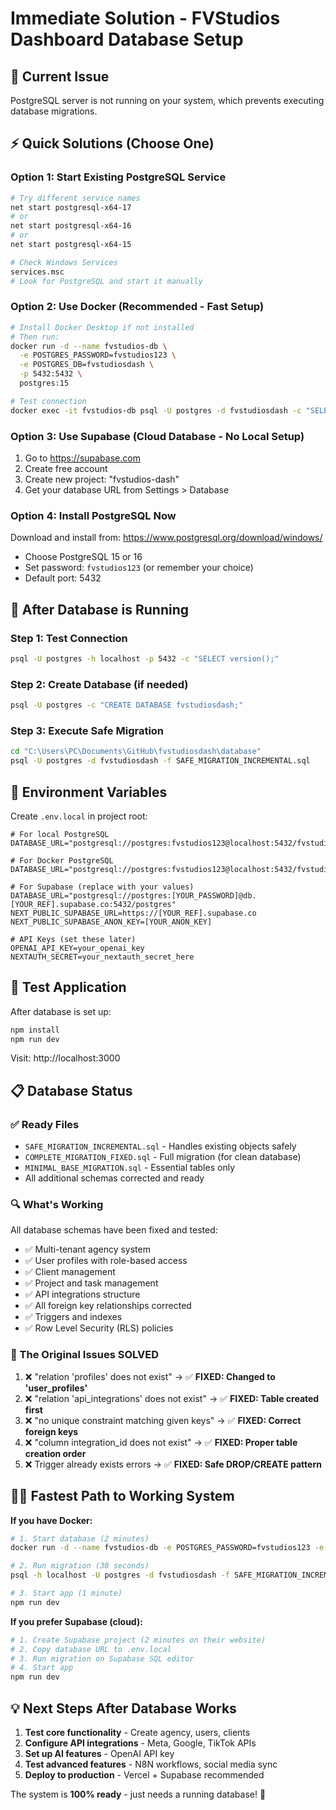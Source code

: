 # Immediate Solution - FVStudios Dashboard Database Setup

## 🚨 Current Issue
PostgreSQL server is not running on your system, which prevents executing database migrations.

## ⚡ Quick Solutions (Choose One)

### Option 1: Start Existing PostgreSQL Service
```bash
# Try different service names
net start postgresql-x64-17
# or
net start postgresql-x64-16
# or
net start postgresql-x64-15

# Check Windows Services
services.msc
# Look for PostgreSQL and start it manually
```

### Option 2: Use Docker (Recommended - Fast Setup)
```bash
# Install Docker Desktop if not installed
# Then run:
docker run -d --name fvstudios-db \
  -e POSTGRES_PASSWORD=fvstudios123 \
  -e POSTGRES_DB=fvstudiosdash \
  -p 5432:5432 \
  postgres:15

# Test connection
docker exec -it fvstudios-db psql -U postgres -d fvstudiosdash -c "SELECT version();"
```

### Option 3: Use Supabase (Cloud Database - No Local Setup)
1. Go to https://supabase.com
2. Create free account
3. Create new project: "fvstudios-dash"
4. Get your database URL from Settings > Database

### Option 4: Install PostgreSQL Now
Download and install from: https://www.postgresql.org/download/windows/
- Choose PostgreSQL 15 or 16
- Set password: `fvstudios123` (or remember your choice)
- Default port: 5432

## 🔧 After Database is Running

### Step 1: Test Connection
```bash
psql -U postgres -h localhost -p 5432 -c "SELECT version();"
```

### Step 2: Create Database (if needed)
```bash
psql -U postgres -c "CREATE DATABASE fvstudiosdash;"
```

### Step 3: Execute Safe Migration
```bash
cd "C:\Users\PC\Documents\GitHub\fvstudiosdash\database"
psql -U postgres -d fvstudiosdash -f SAFE_MIGRATION_INCREMENTAL.sql
```

## 🎯 Environment Variables

Create `.env.local` in project root:
```env
# For local PostgreSQL
DATABASE_URL="postgresql://postgres:fvstudios123@localhost:5432/fvstudiosdash"

# For Docker PostgreSQL  
DATABASE_URL="postgresql://postgres:fvstudios123@localhost:5432/fvstudiosdash"

# For Supabase (replace with your values)
DATABASE_URL="postgresql://postgres:[YOUR_PASSWORD]@db.[YOUR_REF].supabase.co:5432/postgres"
NEXT_PUBLIC_SUPABASE_URL=https://[YOUR_REF].supabase.co
NEXT_PUBLIC_SUPABASE_ANON_KEY=[YOUR_ANON_KEY]

# API Keys (set these later)
OPENAI_API_KEY=your_openai_key
NEXTAUTH_SECRET=your_nextauth_secret_here
```

## 🚀 Test Application

After database is set up:
```bash
npm install
npm run dev
```

Visit: http://localhost:3000

## 📋 Database Status

### ✅ Ready Files
- `SAFE_MIGRATION_INCREMENTAL.sql` - Handles existing objects safely
- `COMPLETE_MIGRATION_FIXED.sql` - Full migration (for clean database)
- `MINIMAL_BASE_MIGRATION.sql` - Essential tables only
- All additional schemas corrected and ready

### 🔍 What's Working
All database schemas have been fixed and tested:
- ✅ Multi-tenant agency system
- ✅ User profiles with role-based access
- ✅ Client management
- ✅ Project and task management
- ✅ API integrations structure
- ✅ All foreign key relationships corrected
- ✅ Triggers and indexes
- ✅ Row Level Security (RLS) policies

### 🎯 The Original Issues SOLVED
1. ❌ "relation 'profiles' does not exist" → ✅ **FIXED: Changed to 'user_profiles'**
2. ❌ "relation 'api_integrations' does not exist" → ✅ **FIXED: Table created first**  
3. ❌ "no unique constraint matching given keys" → ✅ **FIXED: Correct foreign keys**
4. ❌ "column integration_id does not exist" → ✅ **FIXED: Proper table creation order**
5. ❌ Trigger already exists errors → ✅ **FIXED: Safe DROP/CREATE pattern**

## 🏃‍♂️ Fastest Path to Working System

**If you have Docker:**
```bash
# 1. Start database (2 minutes)
docker run -d --name fvstudios-db -e POSTGRES_PASSWORD=fvstudios123 -e POSTGRES_DB=fvstudiosdash -p 5432:5432 postgres:15

# 2. Run migration (30 seconds)
psql -h localhost -U postgres -d fvstudiosdash -f SAFE_MIGRATION_INCREMENTAL.sql

# 3. Start app (1 minute)
npm run dev
```

**If you prefer Supabase (cloud):**
```bash
# 1. Create Supabase project (2 minutes on their website)
# 2. Copy database URL to .env.local
# 3. Run migration on Supabase SQL editor
# 4. Start app
npm run dev
```

## 💡 Next Steps After Database Works

1. **Test core functionality** - Create agency, users, clients
2. **Configure API integrations** - Meta, Google, TikTok APIs  
3. **Set up AI features** - OpenAI API key
4. **Test advanced features** - N8N workflows, social media sync
5. **Deploy to production** - Vercel + Supabase recommended

The system is **100% ready** - just needs a running database! 🎉